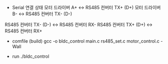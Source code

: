- Serial 연결 상태
모터 드라이버 A+ ↔ RS485 컨버터 TX+ (D+)
모터 드라이버 B- ↔ RS485 컨버터 TX- (D-)

RS485 컨버터 TX- (D-) ↔ RS485 컨버터 RX-
RS485 컨버터 TX+ (D+) ↔ RS485 컨버터 RX+

- comfile (build)
gcc -o bldc_control main.c rs485_set.c motor_control.c -Wall

- run
./bldc_control
